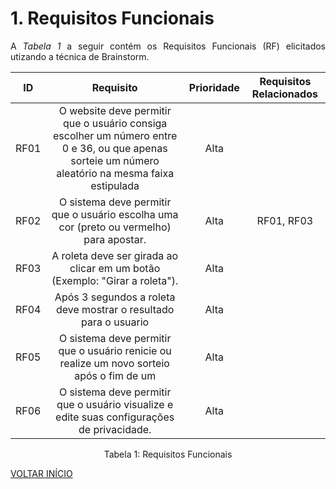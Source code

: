 # 1. Requisitos Funcionais

<p align="justify">A <i>Tabela 1</i> a seguir contém os Requisitos Funcionais (RF) elicitados utizando a técnica de Brainstorm.</p>

| ID   |                                 Requisito                                 | Prioridade | Requisitos Relacionados |
| :--: | :-----------------------------------------------------------------------: | :--------: | :---------: |
| RF01 | O website deve permitir que o usuário consiga escolher um número entre 0 e 36, ou que apenas sorteie um número aleatório na mesma faixa estipulada| Alta |   |
| RF02 | O sistema deve permitir que o usuário escolha uma cor (preto ou vermelho) para apostar.     |      Alta      |    	RF01, RF03         |
| RF03 | A roleta deve ser girada ao clicar em um botão (Exemplo: "Girar a roleta").                         | Alta |             |
| RF04 | Após 3 segundos a roleta deve mostrar o resultado para o usuario            | Alta           |             |
| RF05 |      O sistema deve permitir que o usuário renicie ou realize um novo sorteio após o fim de um       |    Alta        |             |
| RF06 | O sistema deve permitir que o usuário visualize e edite suas configurações de privacidade. | 	Alta |  |


<div style="text-align: center">
<p>Tabela 1: Requisitos Funcionais</p>
</div>


<a href="../README.md">VOLTAR INÍCIO</a>
